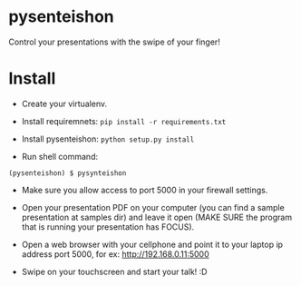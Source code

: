 pysenteishon
============

Control your presentations with the swipe of your finger!


Install
=======

- Create your virtualenv.

- Install requiremnets: `pip install -r requirements.txt`

- Install pysenteishon: `python setup.py install `

- Run shell command:

```
(pysenteishon) $ pysynteishon
```

- Make sure you allow access to port 5000 in your firewall settings.

- Open your presentation PDF on your computer (you can find a sample presentation at samples dir) and
leave it open (MAKE SURE the program that is running your presentation has FOCUS).

- Open a web browser with your cellphone and point it to your laptop ip address
port 5000, for ex: http://192.168.0.11:5000 

- Swipe on your touchscreen and start your talk! :D
